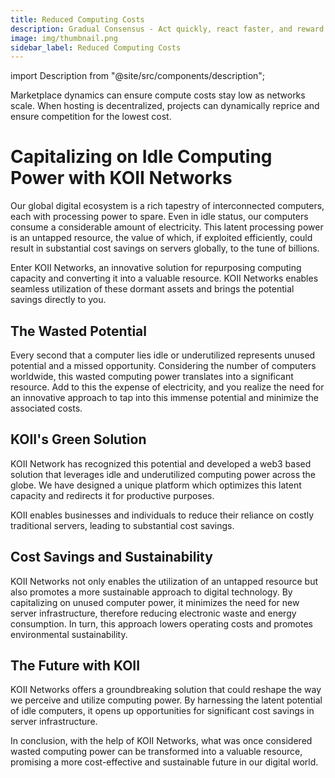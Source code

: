 ```yaml
---
title: Reduced Computing Costs
description: Gradual Consensus - Act quickly, react faster, and reward slowly.
image: img/thumbnail.png
sidebar_label: Reduced Computing Costs
---
```


import Description from "@site/src/components/description";

<!-- ![banner](../img/Nodes%20vs%20Servers.svg) -->

Marketplace dynamics can ensure compute costs stay low as networks scale. When hosting is decentralized, projects can dynamically reprice and ensure competition for the lowest cost.

# Capitalizing on Idle Computing Power with KOII Networks

Our global digital ecosystem is a rich tapestry of interconnected computers, each with processing power to spare. Even in idle status, our computers consume a considerable amount of electricity. This latent processing power is an untapped resource, the value of which, if exploited efficiently, could result in substantial cost savings on servers globally, to the tune of billions.

Enter KOII Networks, an innovative solution for repurposing computing capacity and converting it into a valuable resource. KOII Networks enables seamless utilization of these dormant assets and brings the potential savings directly to you.

## The Wasted Potential

Every second that a computer lies idle or underutilized represents unused potential and a missed opportunity. Considering the number of computers worldwide, this wasted computing power translates into a significant resource. Add to this the expense of electricity, and you realize the need for an innovative approach to tap into this immense potential and minimize the associated costs.

## KOII's Green Solution

KOII Network has recognized this potential and developed a web3 based solution that leverages idle and underutilized computing power across the globe. We have designed a unique platform which optimizes this latent capacity and redirects it for productive purposes.

KOII enables businesses and individuals to reduce their reliance on costly traditional servers, leading to substantial cost savings.

## Cost Savings and Sustainability

KOII Networks not only enables the utilization of an untapped resource but also promotes a more sustainable approach to digital technology. By capitalizing on unused computer power, it minimizes the need for new server infrastructure, therefore reducing electronic waste and energy consumption. In turn, this approach lowers operating costs and promotes environmental sustainability.

## The Future with KOII

KOII Networks offers a groundbreaking solution that could reshape the way we perceive and utilize computing power. By harnessing the latent potential of idle computers, it opens up opportunities for significant cost savings in server infrastructure.

In conclusion, with the help of KOII Networks, what was once considered wasted computing power can be transformed into a valuable resource, promising a more cost-effective and sustainable future in our digital world.
